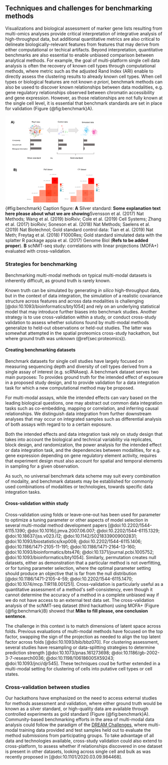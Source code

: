 ## Techniques and challenges for benchmarking methods

Visualizations and biological assessment of marker gene lists resulting from multi-omics analyses provide critical interpretation of
integrative analysis of high-throughput data, but additional quantitative metrics are also critical to delineate biologically-relevant
features from features that may derive from either computational or techical artifacts. 
Beyond interpretation, quantitative benchmarks are also essential to enable unbiased comparison between analytical methods. For example, the goal
of multi-platform single cell data analysis is often the recovery of known cell types through computational methods, where metric such as the
adjusted Rand Index (ARI) enable to directly assess the clustering results to already known cell types.
When cell types or biological features are not known *a priori*, benchmark methods can also be useed to discover known relationships between data modalities, e.g. gene regulatory relationships observed between chromatin accessibility and gene expression. However, as those relationships are not fully
known at the single cell level, it is essential that benchmark standards are set in place for validation (Figure {@fig:benchmark}A). 

  
![](images/Benchmark_mockup.png){#fig:benchmark}
Caption figure: **A** Silver standard: **Some explanation text here please about what we are showing**Svensson et al. (2017) Nat Methods; Wang et al. (2019) bioRxiv; Cole et al. (2019) Cell Systems; Zhang et al. (2017) bioRxiv; Soneson et al. (2018) Nat Methods; Saelens et al. (2019) Nat Biotechnol; Gold standard control data: Tian et al. (2019) Nat Meth; Freytag et al. (2018) F1000Res;  Gold standard simulated data with the splatter R package appia et al. (2017) Genome Biol (**Refs to be added proper**).
**B** scNMT-seq study: correlations with linear projections (MOFA+) evaluated with cross-validation.


### Strategies for benchmarking

Benchmarking multi-modal methods on typical multi-modal datasets is inherently difficult, as ground truth is rarely known. 
<!-- wrong reference here [@doi:10.1186/1471-2105-10-34].-->
Known truth can be simulated by generating *in silico* high-throughput data, but in the context of data integration, the simulation of a realistic covariance structure across features and across data modalities is challenging [@doi:10.1093/bioinformatics/bty1054] and rely on an underlying statistical model that may introduce further biases into benchmark studies. Another strategy is to use cross-validation within a study, or conduct cross-study validation to assess whether solutions found by multi-modal methods generalize to held-out observations or held-out studies. The latter was somewhat attempted in the spatial proteomics cross-study hackathon, but where ground truth was unknown (@ref{sec:proteomics}).

<!--. Moreover, these simulations can inadvertently embed the same underlying assumptions as the computational methods employed for analysis, introducing further biases into benchmark studies. Therefore, high-throughput datasets with a known ground truth are also critical for multi-omics studies and robust testgrounds for future hackathon studies that were widely discussed throughout the workshop.-->

#### Creating benchmarking datasets

Benchmark datasets for single cell studies have largely focused on  measuring sequencing depth and diversity of cell types derived from a single assay of interest (e.g. scRNAseq). A benchmark dataset serves two main purposes: To provides ground truth for the intended effect of exposure in a
proposed study design, and to provide validation for a data integration task for which a new computational method may be proposed.

For multi-modal assays, while the intended effects can vary based on the leading biological questions, one may abstract out common data integration tasks such as co-embedding, mapping or correlation, and inferring causal relationships. We distinguish data integration from further downstream analyses that may occur on integrated samples such as differential analysis of both assays with regard to to a certain exposure.

Both the intended effects and data integration task rely on study design that takes into account the biological and technical variability via replicates, block
design, and randomization, the power analysis for the intended effect or data integration task, and the dependencies between modalities, for e.g. gene expression
depending on gene regulatory element activity, requires that experiment design must also account for spatial and temporal elements in sampling for a given observation.

As such, no universal benchmark data scheme may suit every combination of modality, and benchmark datasets may be established for commonly used combinations of modalities or technologies, towards specific data integration tasks.
  
  
#### Cross-validation within study

Cross-validation using folds or leave-one-out has been used for parameter to optimize a tuning parameter or other aspects of model selection in several multi-modal method development papers 
[@doi:10.2202/1544-6115.1390; @doi:10.1016/j.jmva.2007.06.007; @doi:10.2202/1544-6115.1329; @doi:10.18637/jss.v023.i12; @doi:10.1142/S0218339009002831; @doi:10.1093/biostatistics/kxp008; @doi:10.2202/1544-6115.1406; @doi:10.1186/1471-2105-11-191; @doi:10.1186/1471-2164-13-160; @doi:10.1093/bioinformatics/bts476; @doi:10.1371/journal.pcbi.1005752; @doi:10.1093/bioinformatics/bty1054].
Similarly, permutation creates null datasets, either as demonstration that a particular method is not overfitting, or for tuning parameter selection, where the optimal parameter setting should produce an objective that is far
from the null distribution [@doi:10.1186/1471-2105-4-59; @doi:10.2202/1544-6115.1470; @doi:10.1074/mcp.TIR118.001251].
Cross-validation is particularly useful as a quantitative assessment of a method's self-consistency, even though it cannot determine the accuracy of a
method in a complete unbiased way if we do not have access to an external test data set. The cross-validation analysis of the scNMT-seq dataset (third hackathon) using MOFA+ (Figure {@fig:benchmark}B) showed that **Mike to fill please, one conclusion sentence**. 

The challenge in this context is to match dimensions of latent space across folds. Previous evaluations
of multi-modal methods have focused on the top factor, swapping the sign of the projection as needed to align
the top latent factor across folds [@doi:10.1093/bib/bbz070]. For clustering assessment, several studies have resampling or data-splitting strategies to
determine prediction strength
[@doi:10.1073/pnas.161273698; @doi:10.1186/gb-2002-3-7-research0036; @doi:10.1198/106186005X59243; @doi:10.1093/jnci/djr545]. These techniques coud be further extended in a multi-modal setting for clustering of cells into putative cell types or cell states.


<!--
Mike: I will add the vignettes refs in a supp table and cross refer appropriately
[cross-validation analysis of the scNMT-seq dataset](https://mikelove.github.io/BIRSBIO2020.Benchmarking.CVmofa/)
was performed as part of the hackathon for this meeting using MOFA+ (Figure {@fig:benchmark}B).
-->

### Cross-validation between studies

Our hackathons have emphasized on the need to access external studies for methods assessment and validation, where either ground truth would be known as a silver standard, or high-quality data are available through controlled experiments as gold standard (Figure {@fig:benchmark}A). Community-based benchmarking efforts in the area of multi-modal data analysis could follow the paradigm of the [DREAM Challenges](http://dreamchallenges.org/), where multi-modal training data provided and test samples held out to evaluate the method submissions from participating groups. To take advantage of all data and technologies available, cross-study validation could also extend to cross-platform, to assess whether if relationships discovered in one dataset is present in other datasets, looking across
single cell and bulk as was recently proposed in [@doi:10.1101/2020.03.09.984468].



